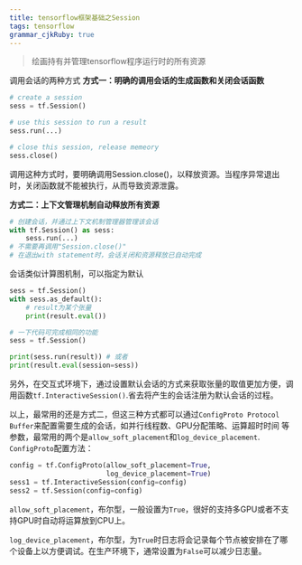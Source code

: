 ```yaml
---
title: tensorflow框架基础之Session 
tags: tensorflow
grammar_cjkRuby: true
---
```



> 绘画持有并管理tensorflow程序运行时的所有资源

调用会话的两种方式
**方式一：明确的调用会话的生成函数和关闭会话函数**
```python
# create a session
sess = tf.Session()

# use this session to run a result
sess.run(...)

# close this session, release memeory
sess.close()
```
调用这种方式时，要明确调用Session.close()，以释放资源。当程序异常退出时，关闭函数就不能被执行，从而导致资源泄露。

**方式二：上下文管理机制自动释放所有资源**
```python
# 创建会话，并通过上下文机制管理器管理该会话
with tf.Session() as sess:
    sess.run(...)
# 不需要再调用"Session.close()"
# 在退出with statement时，会话关闭和资源释放已自动完成
```

会话类似计算图机制，可以指定为默认
```python
sess = tf.Session()
with sess.as_default():
    # result为某个张量
    print(result.eval())

# 一下代码可完成相同的功能
sess = tf.Session()

print(sess.run(result)) # 或者
print(result.eval(session=sess))   
```

另外，在交互式环境下，通过设置默认会话的方式来获取张量的取值更加方便，调用函数`tf.InteractiveSession()`.省去将产生的会话注册为默认会话的过程。

以上，最常用的还是方式二，但这三种方式都可以通过`ConfigProto Protocol Buffer`来配置需要生成的会话，如并行线程数、GPU分配策略、运算超时时间 等参数，最常用的两个是`allow_soft_placement`和`log_device_placement`.
`ConfigProto`配置方法：
```python
config = tf.ConfigProto(allow_soft_placement=True, 
                        log_device_placement=True)
sess1 = tf.InteractiveSession(config=config)
sess2 = tf.Session(config=config)                              
```	
`allow_soft_placement`，布尔型，一般设置为`True`，很好的支持多GPU或者不支持GPU时自动将运算放到CPU上。

`log_device_placement`，布尔型，为`True`时日志将会记录每个节点被安排在了哪个设备上以方便调试。在生产环境下，通常设置为`False`可以减少日志量。

